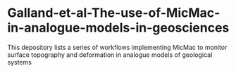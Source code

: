 # Galland-et-al-The-use-of-MicMac-in-analogue-models-in-geosciences
This depository lists a series of workflows implementing MicMac to monitor surface topography and deformation in analogue models of geological systems
